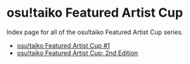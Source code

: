 # osu!taiko Featured Artist Cup

Index page for all of the osu!taiko Featured Artist Cup series.

- [osu!taiko Featured Artist Cup #1](1)
- [osu!taiko Featured Artist Cup: 2nd Edition](2)
